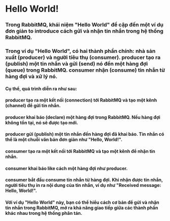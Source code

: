 # Hello World!
### Trong RabbitMQ, khái niệm "Hello World" đề cập đến một ví dụ đơn giản to introduce cách gửi và nhận tin nhắn trong hệ thống RabbitMQ.

### Trong ví dụ "Hello World", có hai thành phần chính: nhà sản xuất (producer) và người tiêu thụ (consumer). producer tạo ra (publish) một tin nhắn và gửi (send) nó đến một hàng đợi (queue) trong RabbitMQ. consumer nhận (consume) tin nhắn từ hàng đợi và xử lý nó.

#### Cụ thể, quá trình diễn ra như sau:

#### producer tạo ra một kết nối (connection) tới RabbitMQ và tạo một kênh (channel) để gửi tin nhắn.
#### producer khai báo (declare) một hàng đợi trong RabbitMQ. Nếu hàng đợi không tồn tại, nó sẽ được tạo mới.
#### producer gửi (publish) một tin nhắn đến hàng đợi đã khai báo. Tin nhắn có thể là một chuỗi văn bản đơn giản như "Hello, World!".
#### consumer tạo ra một kết nối tới RabbitMQ và tạo một kênh để nhận tin nhắn.
#### consumer khai báo like cách một hàng đợi như producer.
#### consumer bắt đầu consume tin nhắn từ hàng đợi. Khi nhận được tin nhắn, người tiêu thụ in ra nội dung của tin nhắn, ví dụ như "Received message: Hello, World!".
#### Với ví dụ "Hello World" này, bạn có thể hiểu cách cơ bản để gửi và nhận tin nhắn trong RabbitMQ, mở ra khả năng giao tiếp giữa các thành phần khác nhau trong hệ thống phân tán.